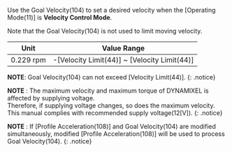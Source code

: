 Use the Goal Velocity(104) to set a desired velocity when the [Operating Mode(11)] is **Velocity Control Mode**. 

Note that the Goal Velocity(104) is not used to limit moving velocity.

|   Unit    |                 Value Range                  |
|:---------:|:--------------------------------------------:|
| 0.229 rpm | -[Velocity Limit(44)] ~ [Velocity Limit(44)] |

**NOTE**: Goal Velocity(104) can not exceed [Velocity Limit(44)].
{: .notice}

**NOTE** : The maximum velocity and maximum torque of DYNAMIXEL is affected by supplying voltage.  
Therefore, if supplying voltage changes, so does the maximum velocity. This manual complies with recommended supply voltage(12[V]).
{: .notice}

**NOTE** : If [Profile Acceleration(108)] and Goal Velocity(104) are modified simultaneously, modified [Profile Acceleration(108)] will be used to process Goal Velocity(104).
{: .notice}
